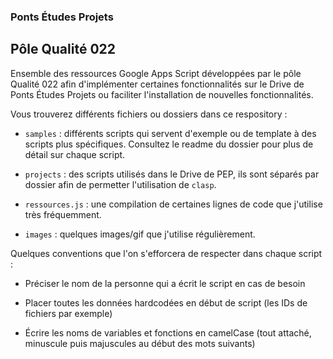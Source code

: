 ### Ponts Études Projets
## Pôle Qualité 022

Ensemble des ressources Google Apps Script développées par le pôle Qualité 022 afin d'implémenter certaines fonctionnalités sur le Drive de Ponts Études Projets ou faciliter l'installation de nouvelles fonctionnalités.

Vous trouverez différents fichiers ou dossiers dans ce respository :

* `samples` : différents scripts qui servent d'exemple ou de template à des scripts plus spécifiques. Consultez le readme du dossier pour plus de détail sur chaque script.

* `projects` : des scripts utilisés dans le Drive de PEP, ils sont séparés par dossier afin de permetter l'utilisation de `clasp`.

* `ressources.js` : une compilation de certaines lignes de code que j'utilise très fréquemment.

* `images` : quelques images/gif que j'utilise régulièrement.


Quelques conventions que l'on s'efforcera de respecter dans chaque script :

* Préciser le nom de la personne qui a écrit le script en cas de besoin

* Placer toutes les données hardcodées en début de script (les IDs de fichiers par exemple)

* Écrire les noms de variables et fonctions en camelCase (tout attaché, minuscule puis majuscules au début des mots suivants)